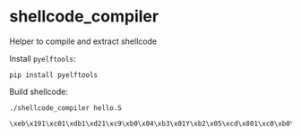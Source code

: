 shellcode_compiler
==================

Helper to compile and extract shellcode

Install `pyelftools`:

    pip install pyelftools

Build shellcode:

    ./shellcode_compiler hello.S

    \xeb\x191\xc01\xdb1\xd21\xc9\xb0\x04\xb3\x01Y\xb2\x05\xcd\x801\xc0\xb0\x011\xdb\xcd\x80\xe8\xe2\xff\xff\xffhello
